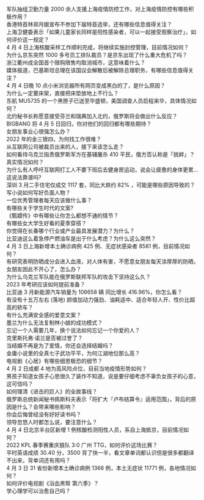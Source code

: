 军队抽组卫勤力量 2000 余人支援上海疫情防控工作，对上海疫情防控有哪些积极作用？  
香港特首林郑月娥宣布不参加下届特首选举，还有哪些信息值得关注？  
上海卫健委表示「如果儿童家长同样是阳性感染者，可以一起接受观察治疗」，如何评价这一规定？  
4 月 4 日上海核酸采样工作顺利完成，将继续实施封控管理，目前情况如何？  
为什么京东突然 1000 多号员工排队裁员？是京东出现了什么重大危机了吗？  
浙江衢州成全国首个限购限售均取消城市，这意味着什么？  
媒体报道，巴基斯坦总理在该国议会解散后被解除总理职务，有哪些信息值得关注？  
4 月 4 日晚 10 点小米浏览器所有网页变成黑白的了，是什么原因？  
为什么一定要床架，直接把床垫放地上不行么？  
东航 MU5735 的一个黑匣子已送至华盛顿，美国调查人员启程来华，具体情况如何？  
北约秘书长称愿意接受芬兰和瑞典加入北约，俄罗斯将会做出什么反应？  
BIGBANG 将 4 月 5 日回归，你对他们的回归都有哪些期待？  
女朋友事业心很强怎么办？  
2022 年的金三银四，为何找工作很难？  
从互联网公司被裁员出来的人，接下来该怎么走？  
如何看待乌克兰指责俄罗斯军方在基辅屠杀 410 平民，俄方否认称是「挑衅」？真实情况如何？  
为什么有人呼吁互联网打工人不要下班后去健身房运动，说会让疲惫的身体更累…这说法靠谱吗?  
深圳 3 月二手住宅仅成交 1117 套，同比大跌约 82% ，可能是哪些原因导致的？  
写小说如何写好负面人物？  
一位优秀管理者每天应该做什么事？  
有哪些关于学生时代的文案?  
《甄嬛传》中有哪些让你怎么都想不通的情节？  
有哪些女大学生好看的夏季穿搭？  
你觉得在长春哪个行业或产业最具发展潜力？为什么？  
比亚迪这么着急停产燃油车是出于什么考虑？为什么这么突然？  
4 月 3 日上海新增本土确诊病例 425 例、无症状感染者 8581 例，目前情况如何？  
有研究表明防晒成分会进入血液，对人体有害，不愿意女朋友每天涂厚厚的防晒，女朋友因此不开心了，怎么办？  
为什么乌克兰军队能在俄罗斯联邦军队的攻击下坚持这么久？  
2023 年考研应该如何提前准备？  
比亚迪 3 月新能源汽车销量为 106658 辆 同比增长 416.96%，你怎么看？  
有没有十五万左右 (落地) 颜值加动力强劲、油耗适中、适合年轻人开、性价比超高的轿车？  
有什么充满安全感的爱意文案？  
墨兰为什么无法复制林小娘的成功模式？  
忘记一个人需要几年，换个说法如何忘记一个你爱的人？  
克里斯托弗·诺兰是否被过誉了？  
当结婚不再是为了爱情，你还会选择结婚吗？  
金庸小说里的全真七子武功平平，为何江湖地位那么高？  
电视剧《心居》有哪些细思极恐的细节？  
4 月 2 日成都 4 地为高风险点位，目前当地疫情形势如何？  
男孩子知道女孩子心思很久了装作不知道，说是要仔细考虑不辜负女孩子的心意，这可信吗？  
如何理清《进击的巨人》的全故事线？  
俄罗斯总统新闻秘书佩斯科夫表示「将扩大『卢布结算令』适用范围」，背后的原因是什么？会带来哪些影响？  
你会后悔曾经没有好好读书吗？  
领导忽悠人时都怎么说，要注意什么？  
4 月 4 日北京丰台区新增 1 例核酸检测阳性人员，系自上海抵京，目前情况如何？  
2022 KPL 春季赛重庆狼队 3:0 广州 TTG，如何评价这场比赛？  
平时英语成绩 30.40 分，3500 背了快一半，看文章单词都认识但是很多都翻译不出来，背单词还有用吗？  
4 月 3 日 31 省份新增本土确诊病例 1366 例，本土无症状 11771 例，各地情况如何？  
如何评价电视剧《浴血黑帮 第六季》？  
学心理学可以治愈自己吗？  
